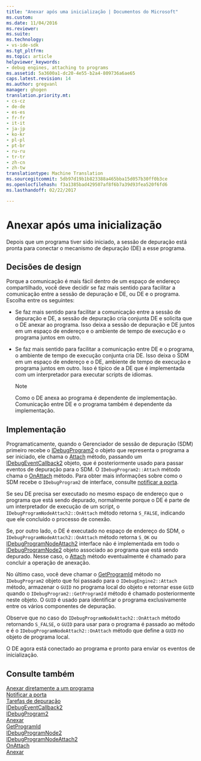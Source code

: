 ```yaml
---
title: "Anexar após uma inicialização | Documentos do Microsoft"
ms.custom: 
ms.date: 11/04/2016
ms.reviewer: 
ms.suite: 
ms.technology:
- vs-ide-sdk
ms.tgt_pltfrm: 
ms.topic: article
helpviewer_keywords:
- debug engines, attaching to programs
ms.assetid: 5a3600a1-dc20-4e55-b2a4-809736a6ae65
caps.latest.revision: 14
ms.author: gregvanl
manager: ghogen
translation.priority.mt:
- cs-cz
- de-de
- es-es
- fr-fr
- it-it
- ja-jp
- ko-kr
- pl-pl
- pt-br
- ru-ru
- tr-tr
- zh-cn
- zh-tw
translationtype: Machine Translation
ms.sourcegitcommit: 5db97d19b1b823388a465bba15d057b30ff0b3ce
ms.openlocfilehash: f3a1385bad429507af8f6b7a39d93fea520f6fd6
ms.lasthandoff: 02/22/2017

---
```

# <a name="attaching-after-a-launch"></a>Anexar após uma inicialização
Depois que um programa tiver sido iniciado, a sessão de depuração está pronta para conectar o mecanismo de depuração (DE) a esse programa.  
  
## <a name="design-decisions"></a>Decisões de design  
 Porque a comunicação é mais fácil dentro de um espaço de endereço compartilhado, você deve decidir se faz mais sentido para facilitar a comunicação entre a sessão de depuração e DE, ou DE e o programa. Escolha entre os seguintes:  
  
-   Se faz mais sentido para facilitar a comunicação entre a sessão de depuração e DE, a sessão de depuração cria conjunta DE e solicita que o DE anexar ao programa. Isso deixa a sessão de depuração e DE juntos em um espaço de endereço e o ambiente de tempo de execução e o programa juntos em outro.  
  
-   Se faz mais sentido para facilitar a comunicação entre DE e o programa, o ambiente de tempo de execução conjunta cria DE. Isso deixa o SDM em um espaço de endereço e o DE, ambiente de tempo de execução e programa juntos em outro. Isso é típico de a DE que é implementada com um interpretador para executar scripts de idiomas.  
  
    > [!NOTE]
    >  Como o DE anexa ao programa é dependente de implementação. Comunicação entre DE e o programa também é dependente da implementação.  
  
## <a name="implementation"></a>Implementação  
 Programaticamente, quando o Gerenciador de sessão de depuração (SDM) primeiro recebe o [IDebugProgram2](../../extensibility/debugger/reference/idebugprogram2.md) o objeto que representa o programa a ser iniciado, ele chama o [Attach](../../extensibility/debugger/reference/idebugprogram2-attach.md) método, passando um [IDebugEventCallback2](../../extensibility/debugger/reference/idebugeventcallback2.md) objeto, que é posteriormente usado para passar eventos de depuração para o SDM. O `IDebugProgram2::Attach` método chama o [OnAttach](../../extensibility/debugger/reference/idebugprogramnodeattach2-onattach.md) método. Para obter mais informações sobre como o SDM recebe o `IDebugProgram2` de interface, consulte [notificar a porta](../../extensibility/debugger/notifying-the-port.md).  
  
 Se seu DE precisa ser executado no mesmo espaço de endereço que o programa que está sendo depurado, normalmente porque o DE é parte de um interpretador de execução de um script, o `IDebugProgramNodeAttach2::OnAttach` método retorna `S_FALSE`, indicando que ele concluído o processo de conexão.  
  
 Se, por outro lado, o DE é executado no espaço de endereço do SDM, o `IDebugProgramNodeAttach2::OnAttach` método retorna `S_OK` ou [IDebugProgramNodeAttach2](../../extensibility/debugger/reference/idebugprogramnodeattach2.md) interface não é implementada em todo o [IDebugProgramNode2](../../extensibility/debugger/reference/idebugprogramnode2.md) objeto associado ao programa que está sendo depurado. Nesse caso, o [Attach](../../extensibility/debugger/reference/idebugengine2-attach.md) método eventualmente é chamado para concluir a operação de anexação.  
  
 No último caso, você deve chamar o [GetProgramId](../../extensibility/debugger/reference/idebugprogram2-getprogramid.md) método no `IDebugProgram2` objeto que foi passado para o `IDebugEngine2::Attach` método, armazenar o `GUID` no programa local do objeto e retornar esse `GUID` quando o `IDebugProgram2::GetProgramId` método é chamado posteriormente neste objeto. O `GUID` é usado para identificar o programa exclusivamente entre os vários componentes de depuração.  
  
 Observe que no caso do `IDebugProgramNodeAttach2::OnAttach` método retornando `S_FALSE`, o `GUID` para usar para o programa é passado ao método e é o `IDebugProgramNodeAttach2::OnAttach` método que define a `GUID` no objeto de programa local.  
  
 O DE agora está conectado ao programa e pronto para enviar os eventos de inicialização.  
  
## <a name="see-also"></a>Consulte também  
 [Anexar diretamente a um programa](../../extensibility/debugger/attaching-directly-to-a-program.md)   
 [Notificar a porta](../../extensibility/debugger/notifying-the-port.md)   
 [Tarefas de depuração](../../extensibility/debugger/debugging-tasks.md)   
 [IDebugEventCallback2](../../extensibility/debugger/reference/idebugeventcallback2.md)   
 [IDebugProgram2](../../extensibility/debugger/reference/idebugprogram2.md)   
 [Anexar](../../extensibility/debugger/reference/idebugprogram2-attach.md)   
 [GetProgramId](../../extensibility/debugger/reference/idebugprogram2-getprogramid.md)   
 [IDebugProgramNode2](../../extensibility/debugger/reference/idebugprogramnode2.md)   
 [IDebugProgramNodeAttach2](../../extensibility/debugger/reference/idebugprogramnodeattach2.md)   
 [OnAttach](../../extensibility/debugger/reference/idebugprogramnodeattach2-onattach.md)   
 [Anexar](../../extensibility/debugger/reference/idebugengine2-attach.md)
